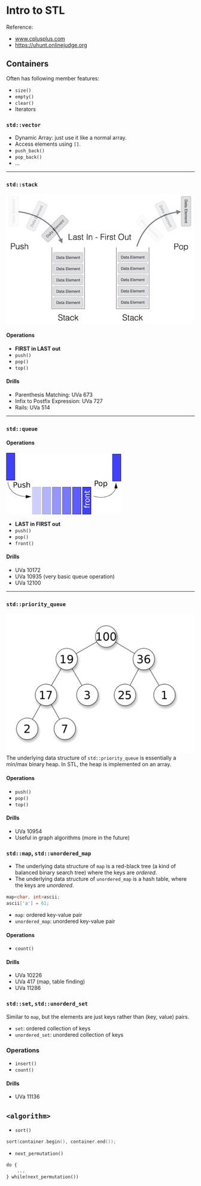 # Intro to STL
Reference: 
- www.cplusplus.com
- https://uhunt.onlinejudge.org

## Containers
Often has following member features:

- `size()`
- `empty()`
- `clear()`
- Iterators
 
### `std::vector`
- Dynamic Array: just use it like a normal array.
- Access elements using `[]`.
- `push_back()`
- `pop_back()`
- ...
***
### `std::stack`
![stack](./img/stack.png)
#### Operations
- **FIRST in LAST out** 
- `push()`
- `pop()`
- `top()`
#### Drills
- Parenthesis Matching: UVa 673
- Infix to Postfix Expression: UVa 727
- Rails: UVa 514
***
### `std::queue`
#### Operations
![queue](./img/queue.png)
- **LAST in FIRST out**
- `push()`
- `pop()`
- `front()`
#### Drills
- UVa 10172
- UVa 10935 (very basic queue operation)
- UVa 12100
***
### `std::priority_queue`
![heap](./img/heap.png)
The underlying data structure of `std::priority_queue` is essentially a min/max binary heap. In STL, the heap is implemented on an array.
#### Operations
- `push()`
- `pop()`
- `top()`
#### Drills
- UVa 10954
- Useful in graph algorithms (more in the future)
### `std::map`, `std::unordered_map`
- The underlying data structure of `map` is a red-black tree (a kind of balanced binary search tree) where the keys are *ordered*.
- The underlying data structure of `unordered_map` is a hash table, where the keys are *unordered*.
```c++
map<char, int>ascii;
ascii['a'] = 61;
```
- `map`: ordered key-value pair
- `unordered_map`: unordered key-value pair
#### Operations
- `count()`
#### Drills
- UVa 10226
- UVa 417 (map, table finding)
- UVa 11286 
### `std::set`, `std::unorderd_set`
Similar to `map`, but the elements are just keys rather than (key, value) pairs.
- `set`: ordered collection of keys
- `unordered_set`: unordered collection of keys
### Operations
- `insert()`
- `count()`
#### Drills 
- UVa 11136
## `<algorithm>`
- `sort()`
```c++
sort(container.begin(), container.end());
```
- `next_permutation()`
```
do {
    ...
} while(next_permutation())
```


